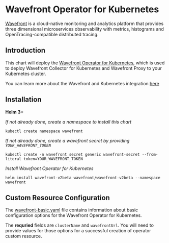 # Wavefront Operator for Kubernetes

[Wavefront](https://wavefront.com) is a cloud-native monitoring and analytics platform that provides
three dimensional microservices observability with metrics, histograms and OpenTracing-compatible distributed tracing.

## Introduction

This chart will deploy the [Wavefront Operator for Kubernetes](https://github.com/wavefrontHQ/wavefront-operator-for-kubernetes/tree/main), which is used to deploy 
Wavefront Collector for Kubernetes and Wavefront Proxy to your
Kubernetes cluster.

You can learn more about the Wavefront and Kubernetes integration [here](https://docs.wavefront.com/wavefront_kubernetes.html)

## Installation

**Helm 3+**

_If not already done, create a namespace to install this chart_
```
kubectl create namespace wavefront
```

_If not already done, create a wavefront secret by providing `YOUR_WAVEFRONT_TOKEN`_
```
kubectl create -n wavefront secret generic wavefront-secret --from-literal token=YOUR_WAVEFRONT_TOKEN
```

_Install Wavefront Operator for Kubernetes_
```
helm install wavefront-v2beta wavefront/wavefront-v2beta --namespace wavefront
```

## Custom Resource Configuration

The [wavefront-basic.yaml](./examples/wavefront-basic.yaml) file contains information about basic configuration
options for the Wavefront Operator for Kubernetes.

The **requried** fields are `clusterName` and `wavefrontUrl`.
You will need to provide values for those options for a successful creation of operator custom resource.


